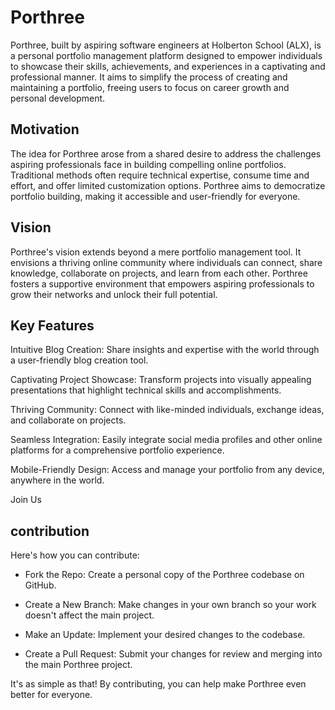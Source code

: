 # Porthree

Porthree, built by aspiring software engineers at Holberton School (ALX), is a personal portfolio management platform designed to empower individuals to showcase their skills, achievements, and experiences in a captivating and professional manner. It aims to simplify the process of creating and maintaining a portfolio, freeing users to focus on career growth and personal development.

## Motivation

The idea for Porthree arose from a shared desire to address the challenges aspiring professionals face in building compelling online portfolios. Traditional methods often require technical expertise, consume time and effort, and offer limited customization options. Porthree aims to democratize portfolio building, making it accessible and user-friendly for everyone.


## Vision

Porthree's vision extends beyond a mere portfolio management tool. It envisions a thriving online community where individuals can connect, share knowledge, collaborate on projects, and learn from each other. Porthree fosters a supportive environment that empowers aspiring professionals to grow their networks and unlock their full potential.


## Key Features

Intuitive Blog Creation: Share insights and expertise with the world through a user-friendly blog creation tool.

Captivating Project Showcase: Transform projects into visually appealing presentations that highlight technical skills and accomplishments.

Thriving Community: Connect with like-minded individuals, exchange ideas, and collaborate on projects.

Seamless Integration: Easily integrate social media profiles and other online platforms for a comprehensive portfolio experience.

Mobile-Friendly Design: Access and manage your portfolio from any device, anywhere in the world.

Join Us
## contribution
Here's how you can contribute:

 - Fork the Repo: Create a personal copy of the Porthree codebase on GitHub.

 - Create a New Branch: Make changes in your own branch so your work doesn't affect the main project.

 - Make an Update: Implement your desired changes to the codebase.

 - Create a Pull Request: Submit your changes for review and merging into the main Porthree project.


It's as simple as that! By contributing, you can help make Porthree even better for everyone.

